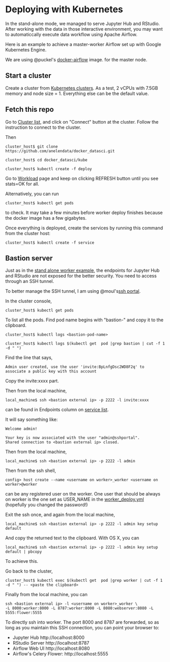 # Deploying with Kubernetes

In the stand-alone mode, we managed to serve Jupyter Hub and RStudio.
After working with the data in those interactive environment, you may want to
automaticcally execute data workflow using Apache Airflow.

Here is an example to achieve a master-worker Airflow set up with
Google Kubernetes Engine.

We are using
@puckel's [docker-airflow](https://github.com/puckel/docker-airflow) image.
for the master node.

## Start a cluster

Create a cluster from
[Kubernetes clusters](https://console.cloud.google.com/kubernetes/list?).
As a test, 2 vCPUs with 7.5GB memory and node size = 1. Everything else can be
the default value.

## Fetch this repo

Go to [Cluster list](https://console.cloud.google.com/kubernetes/list), and
click on "Connect" button at the cluster. Follow the instruction to connect
to the cluster.

Then

```
cluster_host$ git clone https://github.com/anelendata/docker_datasci.git
```

```
cluster_host$ cd docker_datasci/kube
```

```
cluster_host$ kubectl create -f deploy
```

Go to [Workload](https://console.cloud.google.com/kubernetes/workload) page
and keep on clicking REFRESH button until you see stats=OK for all.

Alternatively, you can run

```
cluster_host$ kubectl get pods
```

to check. It may take a few minutes before worker deploy finishes because
the docker image has a few gigabytes.

Once everything is deployed, create the services by running this command from
the cluster host:

```
cluster_host$ kubectl create -f service
```

## Bastion server

Just as in the
[stand alone worker example](https://github.com/anelendata/docker_datasci/blob/master/README.md#set-up-ssh-keys),
the endpoints for Jupyter Hub and
RStudio are not exposed for the better security. You need to access through
an SSH tunnel.

To better manage the SSH tunnel, I am using @moul's[ssh portal](https://github.com/moul/sshportal).

In the cluster console,

```
cluster_host$ kubectl get pods
```

To list all the pods. Find pod name begins with "bastion-" and copy it to
the clipboard.

```
cluster_host$ kubectl logs <bastion-pod-name>
```
```
cluster_host$ kubectl logs $(kubectl get  pod |grep bastion | cut -f 1 -d " ")
```


Find the line that says,

```
Admin user created, use the user 'invite:BpLnfgDsc2WD8F2q' to associate a public key with this account
```

Copy the invite:xxxx part.

Then from the local machine,

```
local_machine$ ssh <bastion external ip> -p 2222 -l invite:xxxx
```

<bastion external ip> can be found in Endpoints column on
[service list](https://console.cloud.google.com/kubernetes/discovery?&service_list_tablesize=50).

It will say something like:

```
Welcome admin!

Your key is now associated with the user "admin@sshportal".
Shared connection to <bastion external ip> closed.
```

Then from the local machine,

```
local_machine$ ssh <bastion external ip> -p 2222 -l admin
```

Then from the ssh shell,

```
config> host create --name <username on worker>_worker <username on worker>@worker
```

<username on worker> can be any registered user on the worker.
One user that should be always on worker is the one set as USER_NAME in the
[worker_deploy.yml](https://github.com/anelendata/docker_datasci/blob/master/kube/deploy/worker_deploy.yml)
(hopefully you changed the password!)

Exit the ssh once, and again from the local machine,

```
local_machine$ ssh <bastion external ip> -p 2222 -l admin key setup default
```

And copy the returned text to the clipboard. With OS X, you can

```
local_machine$ ssh <bastion external ip> -p 2222 -l admin key setup default | pbcopy
```

To achieve this.

Go back to the cluster,

```
cluster_host$ kubectl exec $(kubectl get  pod |grep worker | cut -f 1 -d " ") -- <paste the clipboard>
```

Finally from the local machine, you can

```
ssh <bastion external ip> -l <username on worker>_worker \
-L 8000:worker:8000 -L 8787:worker:8000 -L 8080:webserver:8080 -L 5555:flower:5555
```

To directly ssh into worker. The port 8000 and 8787 are forwarded, so as long
as you maintain this SSH connection, you can point your browser to:

  - Jupyter Hub http://localhost:8000
  - RStudio Server http://localhost:8787
  - Airflow Web UI http://localhost:8080
  - Airflow's Celery Flower: http://localhost:5555
